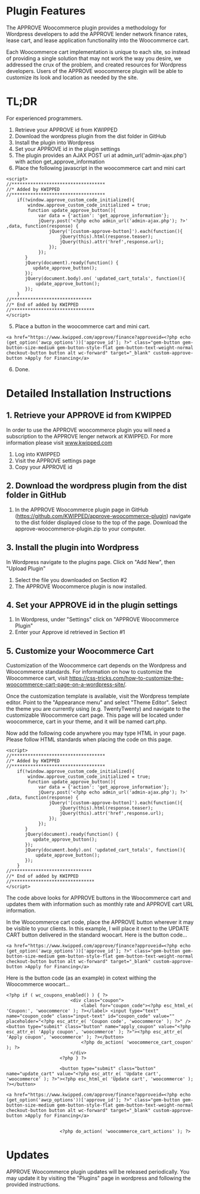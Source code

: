 # Plugin Features

The APPROVE Woocommerce plugin provides a methodology for Wordpress developers to add the APPROVE lender network finance rates, lease cart, and lease application functionality into the Woocommerce cart. 

Each Woocommerce cart implementation is unique to each site, so instead of providing a single solution that may not work the way you desire, we addressed the crux of the problem, and created resources for Wordpress developers. Users of the APPROVE woocommerce plugin will be able to customize its look and location as needed by the site.


# TL;DR
For experienced programmers.
1. Retrieve your APPROVE id from KWIPPED
2. Download the wordpress plugin from the dist folder in GitHub
3. Install the plugin into Wordpress
4. Set your APPROVE id in the plugin settings
3. The plugin provides an AJAX POST uri at admin_url('admin-ajax.php') with action get_approve_information
4. Place the following javascript in the woocommerce cart and mini cart
```
<script>
//***********************************
//* Added by KWIPPED
//***********************************
 	if(!window.approve_custom_code_initialized){
		window.approve_custom_code_initialized = true;
		function update_approve_button(){
			var data = {'action': 'get_approve_information'};
			jQuery.post('<?php echo admin_url('admin-ajax.php'); ?>' ,data, function(response) {
				jQuery('[custom-approve-button]').each(function(){
					jQuery(this).html(response.teaser);
					jQuery(this).attr('href',response.url);
				});
			});
	   }
	   jQuery(document).ready(function() {
		  update_approve_button();
	   });
	   jQuery(document.body).on( 'updated_cart_totals', function(){
		   update_approve_button();
	   });
	}
//******************************
//* End of added by KWIPPED
//*******************************
</script>
```
5. Place a button in the woocommerce cart and mini cart.

```
<a href="https://www.kwipped.com/approve/finance?approveid=<?php echo (get_option('awcp_options'))['approve_id']; ?>" class="gem-button gem-button-size-medium gem-button-style-flat gem-button-text-weight-normal checkout-button button alt wc-forward" target="_blank" custom-approve-button >Apply for Financing</a>
```
6. Done.

# Detailed Installation Instructions

## 1. Retrieve your APPROVE id from KWIPPED
In order to use the APPROVE woocommerce plugin you will need a subscription to the APPROVE lenger network at KWIPPED. For more information please visit www.kwipped.com
1. Log into KWIPPED
2. Visit the APPROVE settings page
3. Copy your APPROVE id

## 2. Download the wordpress plugin from the dist folder in GitHub
1. In the APPROVE Woocommerce plugin page in GitHub (https://github.com/KWIPPED/approve-woocommerce-plugin) navigate to the dist folder displayed close to the top of the page. Download the approve-woocommerce-plugin.zip to your computer.

## 3. Install the plugin into Wordpress
In Wordpress navigate to the plugins page. Click on "Add New", then "Upload Plugin"
1. Select the file you downloaded on Section #2
2. The APPROVE Woocommerce plugin is now installed.
 
## 4. Set your APPROVE id in the plugin settings
1. In Wordpress, under "Settings" click on "APPROVE Woocommerce Plugin"
2. Enter your Approve id retrieved in Section #1

## 5. Customize your Woocommerce Cart
Customization of the Woocommerce cart depends on the Wordpress and Woocommerce standards. For information on how to customize the Woocommerce cart, visit https://css-tricks.com/how-to-customize-the-woocommerce-cart-page-on-a-wordpress-site/.

Once the customization template is available, visit the Wordpress template editor. Point to the "Appearance menu" and select "Theme Editor". Select the theme you are currently using (e.g. TwentyTwenty) and navigate to the customizable Woocommerce cart page. This page will be located under woocommerce, cart in your theme, and it will be named cart.php.

Now add the following code anywhere you may type HTML in your page. Please follow HTML standards when placing the code on this page.
```
<script>
//***********************************
//* Added by KWIPPED
//***********************************
 	if(!window.approve_custom_code_initialized){
		window.approve_custom_code_initialized = true;
		function update_approve_button(){
			var data = {'action': 'get_approve_information'};
			jQuery.post('<?php echo admin_url('admin-ajax.php'); ?>' ,data, function(response) {
				jQuery('[custom-approve-button]').each(function(){
					jQuery(this).html(response.teaser);
					jQuery(this).attr('href',response.url);
				});
			});
	   }
	   jQuery(document).ready(function() {
		  update_approve_button();
	   });
	   jQuery(document.body).on( 'updated_cart_totals', function(){
		   update_approve_button();
	   });
	}
//******************************
//* End of added by KWIPPED
//*******************************
</script>
```
The code above looks for APPROVE buttons in the Woocommerce cart and updates them with information such as monthly rate and APPROVE cart URL information.

In the Woocommerce cart code, place the APPROVE button wherever it may be visible to your clients. In this example, I will place it next to the UPDATE CART button delivered in the standard woocart.
Here is the button code...
```
<a href="https://www.kwipped.com/approve/finance?approveid=<?php echo (get_option('awcp_options'))['approve_id']; ?>" class="gem-button gem-button-size-medium gem-button-style-flat gem-button-text-weight-normal checkout-button button alt wc-forward" target="_blank" custom-approve-button >Apply for Financing</a>
```
Here is the button code (as an example) in cotext withing the Woocommerce woocart...
```
<?php if ( wc_coupons_enabled() ) { ?>
						<div class="coupon">
							<label for="coupon_code"><?php esc_html_e( 'Coupon:', 'woocommerce' ); ?></label> <input type="text" name="coupon_code" class="input-text" id="coupon_code" value="" placeholder="<?php esc_attr_e( 'Coupon code', 'woocommerce' ); ?>" /> <button type="submit" class="button" name="apply_coupon" value="<?php esc_attr_e( 'Apply coupon', 'woocommerce' ); ?>"><?php esc_attr_e( 'Apply coupon', 'woocommerce' ); ?></button>
							<?php do_action( 'woocommerce_cart_coupon' ); ?>
						</div>
					<?php } ?>

					<button type="submit" class="button" name="update_cart" value="<?php esc_attr_e( 'Update cart', 'woocommerce' ); ?>"><?php esc_html_e( 'Update cart', 'woocommerce' ); ?></button>
					
<a href="https://www.kwipped.com/approve/finance?approveid=<?php echo (get_option('awcp_options'))['approve_id']; ?>" class="gem-button gem-button-size-medium gem-button-style-flat gem-button-text-weight-normal checkout-button button alt wc-forward" target="_blank" custom-approve-button >Apply for Financing</a>
	
	
					<?php do_action( 'woocommerce_cart_actions' ); ?>
```

# Updates
APPROVE Woocommerce plugin updates will be released periodically. You may update it by visiting the "Plugins" page in wordpress and following the provided instructions.
